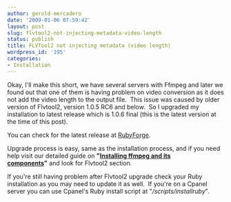 ```yaml
---
author: gerold-mercadero
date: '2009-01-06 07:59:42'
layout: post
slug: flvtool2-not-injecting-metadata-video-length
status: publish
title: FLVTool2 not injecting metadata (video length)
wordpress_id: '195'
categories:
- Installation
---
```


Okay, I'll make this short, we have several servers with Ffmpeg and later we found out that one of them is having problem on video conversion as it does not add the video length to the output file.  This issue was caused by older version of Flvtool2, version 1.0.5 RC6 and below.  So I upgraded my installation to latest release which is 1.0.6 final (this is the latest version at the time of this post).

You can check for the latest release at [RubyForge](http://rubyforge.org/frs/?group_id=1096).

Upgrade process is easy, same as the installation process, and if you need help visit our detailed guide on **"[Installing ffmpeg and its components](http://linuxsysadminblog.com/2008/06/install-ffmpeg-ffmpeg-php-and-audio-binaries-on-centos-rhel-system-with-cpanel/)"** and look for Flvtool2 section.

If you're still having problem after Flvtool2 upgrade check your Ruby installation as you may need to update it as well.  If you're on a Cpanel server you can use Cpanel's Ruby install script at "_/scripts/installruby_".
